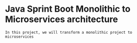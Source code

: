 # Java Sprint Boot Monolithic to Microservices architecture

```
In this project, we will transform a monolithic project to microservices
```

